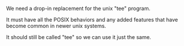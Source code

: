 We need a drop-in replacement for the unix "tee" program.

It must have all the POSIX behaviors and any added features that have become common in newer unix systems.

It should still be called "tee" so we can use it just the same.
